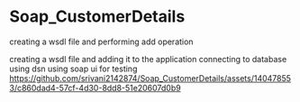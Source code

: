 # Soap_CustomerDetails
creating a wsdl file and performing add operation


creating a wsdl file and adding it to the application
connecting to database using dsn
using soap ui for testing
https://github.com/srivani2142874/Soap_CustomerDetails/assets/140478553/c860dad4-57cf-4d30-8dd8-51e20607d0b9

